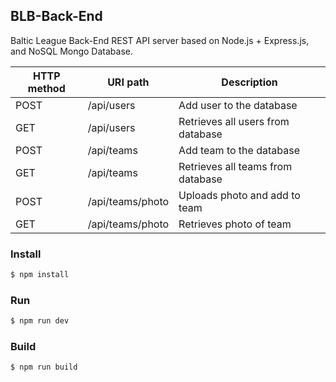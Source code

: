 ## BLB-Back-End
Baltic League Back-End REST API server based on Node.js + Express.js, and NoSQL Mongo Database.

| HTTP method | URI path | Description |
| ----------- | -------- | ----------- |
| POST | /api/users |  Add user to the database |
| GET | /api/users |  Retrieves all users from database |
| POST | /api/teams |  Add team to the database |
| GET | /api/teams |  Retrieves all teams from database |
| POST | /api/teams/photo |  Uploads photo and add to team  |
| GET | /api/teams/photo |  Retrieves photo of team |

### Install

```sh
$ npm install
```

### Run

```sh
$ npm run dev
```

### Build

```sh
$ npm run build
```